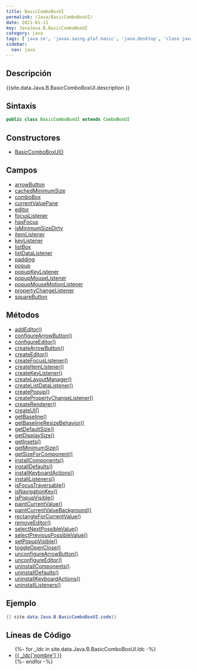 ```yaml
---
title: BasicComboBoxUI
permalink: /Java/BasicComboBoxUI/
date: 2021-01-11
key: JavaJava.B.BasicComboBoxUI
category: java
tags: ['java se', 'javax.swing.plaf.basic', 'java.desktop', 'clase java', 'Java 1.0']
sidebar: 
  nav: java
---
```


## Descripción
{{site.data.Java.B.BasicComboBoxUI.description }}

## Sintaxis
~~~java
public class BasicComboBoxUI extends ComboBoxUI
~~~

## Constructores
* [BasicComboBoxUI()](/Java/BasicComboBoxUI/BasicComboBoxUI/)

## Campos
* [arrowButton](/Java/BasicComboBoxUI/arrowButton)
* [cachedMinimumSize](/Java/BasicComboBoxUI/cachedMinimumSize)
* [comboBox](/Java/BasicComboBoxUI/comboBox)
* [currentValuePane](/Java/BasicComboBoxUI/currentValuePane)
* [editor](/Java/BasicComboBoxUI/editor)
* [focusListener](/Java/BasicComboBoxUI/focusListener)
* [hasFocus](/Java/BasicComboBoxUI/hasFocus)
* [isMinimumSizeDirty](/Java/BasicComboBoxUI/isMinimumSizeDirty)
* [itemListener](/Java/BasicComboBoxUI/itemListener)
* [keyListener](/Java/BasicComboBoxUI/keyListener)
* [listBox](/Java/BasicComboBoxUI/listBox)
* [listDataListener](/Java/BasicComboBoxUI/listDataListener)
* [padding](/Java/BasicComboBoxUI/padding)
* [popup](/Java/BasicComboBoxUI/popup)
* [popupKeyListener](/Java/BasicComboBoxUI/popupKeyListener)
* [popupMouseListener](/Java/BasicComboBoxUI/popupMouseListener)
* [popupMouseMotionListener](/Java/BasicComboBoxUI/popupMouseMotionListener)
* [propertyChangeListener](/Java/BasicComboBoxUI/propertyChangeListener)
* [squareButton](/Java/BasicComboBoxUI/squareButton)

## Métodos
* [addEditor()](/Java/BasicComboBoxUI/addEditor)
* [configureArrowButton()](/Java/BasicComboBoxUI/configureArrowButton)
* [configureEditor()](/Java/BasicComboBoxUI/configureEditor)
* [createArrowButton()](/Java/BasicComboBoxUI/createArrowButton)
* [createEditor()](/Java/BasicComboBoxUI/createEditor)
* [createFocusListener()](/Java/BasicComboBoxUI/createFocusListener)
* [createItemListener()](/Java/BasicComboBoxUI/createItemListener)
* [createKeyListener()](/Java/BasicComboBoxUI/createKeyListener)
* [createLayoutManager()](/Java/BasicComboBoxUI/createLayoutManager)
* [createListDataListener()](/Java/BasicComboBoxUI/createListDataListener)
* [createPopup()](/Java/BasicComboBoxUI/createPopup)
* [createPropertyChangeListener()](/Java/BasicComboBoxUI/createPropertyChangeListener)
* [createRenderer()](/Java/BasicComboBoxUI/createRenderer)
* [createUI()](/Java/BasicComboBoxUI/createUI)
* [getBaseline()](/Java/BasicComboBoxUI/getBaseline)
* [getBaselineResizeBehavior()](/Java/BasicComboBoxUI/getBaselineResizeBehavior)
* [getDefaultSize()](/Java/BasicComboBoxUI/getDefaultSize)
* [getDisplaySize()](/Java/BasicComboBoxUI/getDisplaySize)
* [getInsets()](/Java/BasicComboBoxUI/getInsets)
* [getMinimumSize()](/Java/BasicComboBoxUI/getMinimumSize)
* [getSizeForComponent()](/Java/BasicComboBoxUI/getSizeForComponent)
* [installComponents()](/Java/BasicComboBoxUI/installComponents)
* [installDefaults()](/Java/BasicComboBoxUI/installDefaults)
* [installKeyboardActions()](/Java/BasicComboBoxUI/installKeyboardActions)
* [installListeners()](/Java/BasicComboBoxUI/installListeners)
* [isFocusTraversable()](/Java/BasicComboBoxUI/isFocusTraversable)
* [isNavigationKey()](/Java/BasicComboBoxUI/isNavigationKey)
* [isPopupVisible()](/Java/BasicComboBoxUI/isPopupVisible)
* [paintCurrentValue()](/Java/BasicComboBoxUI/paintCurrentValue)
* [paintCurrentValueBackground()](/Java/BasicComboBoxUI/paintCurrentValueBackground)
* [rectangleForCurrentValue()](/Java/BasicComboBoxUI/rectangleForCurrentValue)
* [removeEditor()](/Java/BasicComboBoxUI/removeEditor)
* [selectNextPossibleValue()](/Java/BasicComboBoxUI/selectNextPossibleValue)
* [selectPreviousPossibleValue()](/Java/BasicComboBoxUI/selectPreviousPossibleValue)
* [setPopupVisible()](/Java/BasicComboBoxUI/setPopupVisible)
* [toggleOpenClose()](/Java/BasicComboBoxUI/toggleOpenClose)
* [unconfigureArrowButton()](/Java/BasicComboBoxUI/unconfigureArrowButton)
* [unconfigureEditor()](/Java/BasicComboBoxUI/unconfigureEditor)
* [uninstallComponents()](/Java/BasicComboBoxUI/uninstallComponents)
* [uninstallDefaults()](/Java/BasicComboBoxUI/uninstallDefaults)
* [uninstallKeyboardActions()](/Java/BasicComboBoxUI/uninstallKeyboardActions)
* [uninstallListeners()](/Java/BasicComboBoxUI/uninstallListeners)

## Ejemplo
~~~java
{{ site.data.Java.B.BasicComboBoxUI.code}}
~~~

## Líneas de Código
<ul>
{%- for _ldc in site.data.Java.B.BasicComboBoxUI.ldc -%}
   <li>
       <a href="{{_ldc['url'] }}">{{ _ldc['nombre'] }}</a>
   </li>
{%- endfor -%}
</ul>

